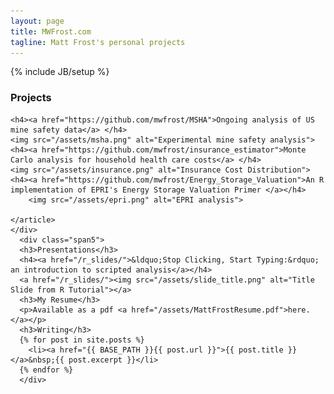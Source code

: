 ```yaml
---
layout: page
title: MWFrost.com
tagline: Matt Frost's personal projects
---
```

{% include JB/setup %}

<div class="row">
  <div class="span1">
  </div>
    <div class="span5">
    <h3>Projects</h3>
    <article class="markdown-body entry-content" itemprop="mainContentOfPage">

    <h4><a href="https://github.com/mwfrost/MSHA">Ongoing analysis of US mine safety data</a> </h4>
    <img src="/assets/msha.png" alt="Experimental mine safety analysis">
    <h4><a href="https://github.com/mwfrost/insurance_estimator">Monte Carlo analysis for household health care costs</a> </h4>
    <img src="/assets/insurance.png" alt="Insurance Cost Distribution">
    <h4><a href="https://github.com/mwfrost/Energy_Storage_Valuation">An R implementation of EPRI's Energy Storage Valuation Primer </a></h4>
        <img src="/assets/epri.png" alt="EPRI analysis">

    </article>
    </div>
      <div class="span5">
      <h3>Presentations</h3>
      <h4><a href="/r_slides/">&ldquo;Stop Clicking, Start Typing:&rdquo; an introduction to scripted analysis</a></h4>
      <a href="/r_slides/"><img src="/assets/slide_title.png" alt="Title Slide from R Tutorial"></a>
      <h3>My Resume</h3>
      <p>Available as a pdf <a href="/assets/MattFrostResume.pdf">here.</a></p>
      <h3>Writing</h3>
      {% for post in site.posts %}
        <li><a href="{{ BASE_PATH }}{{ post.url }}">{{ post.title }}</a>&nbsp;{{ post.excerpt }}</li>
      {% endfor %}
      </div>
</div>
